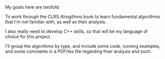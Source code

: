 My goals here are twofold:  

To work through the CLRS Alrogithms book to learn fundamental algorithms that I'm not familiar with, as well as their analysis.  

I also really need to develop C++ skills, so that will be my language of choice for this project.

I'll group the algorithms by type, and include some code, running examples, and some comments in a PDF/tex file regarding their analysis and such.

